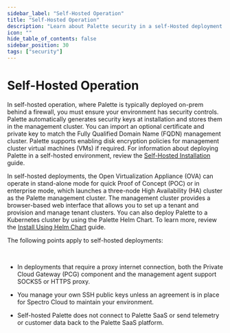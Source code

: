 ```yaml
---
sidebar_label: "Self-Hosted Operation"
title: "Self-Hosted Operation"
description: "Learn about Palette security in a self-Hosted deployment."
icon: ""
hide_table_of_contents: false
sidebar_position: 30
tags: ["security"]
---
```


# Self-Hosted Operation

In self-hosted operation, where Palette is typically deployed on-prem behind a firewall, you must ensure your environment has security controls. Palette automatically generates security keys at installation and stores them in the management cluster. You can import an optional certificate and private key to match the Fully Qualified Domain Name (FQDN) management cluster. Palette supports enabling disk encryption policies for management cluster virtual machines (VMs) if required. For information about deploying Palette in a self-hosted environment, review the [Self-Hosted Installation](../../enterprise-version/enterprise-version.md) guide.

In self-hosted deployments, the Open Virtualization Appliance (OVA) can operate in stand-alone mode for quick Proof of Concept (POC) or in enterprise mode, which launches a three-node High Availability (HA) cluster as the Palette management cluster. The management cluster provides a browser-based web interface that allows you to set up a tenant and provision and manage tenant clusters. You can also deploy Palette to a Kubernetes cluster by using the Palette Helm Chart. To learn more, review the [Install Using Helm Chart](../../enterprise-version/install-palette/install-on-kubernetes/install.md) guide.

The following points apply to self-hosted deployments:

<br />

- In deployments that require a proxy internet connection, both the Private Cloud Gateway (PCG) component and the management agent support SOCKS5 or HTTPS proxy.

- You manage your own SSH public keys unless an agreement is in place for Spectro Cloud to maintain your environment.

- Self-hosted Palette does not connect to Palette SaaS or send telemetry or customer data back to the Palette SaaS platform.
